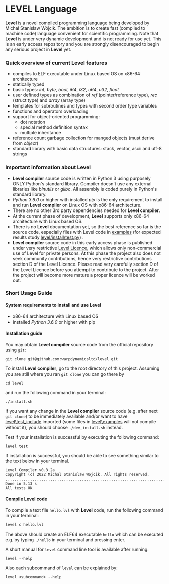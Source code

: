 # LEVEL Language

**Level** is a novel compiled programming language being developed by Michał Stanisław Wójcik.
The ambition is to create fast (compiled to machine code) language convenient for 
scientific programming.
Note that **Level** is under very dynamic development and is not ready for use yet.
This is an early access repository and you are strongly disencouraged to begin any serious project 
in **Level** yet.

### Quick overview of current Level features
- compiles to ELF executable under Linux based OS on x86-64 architecture 
- statically typed
- basic types: <i>int</i>, <i>byte</i>, <i>bool</i>, <i>i64</i>, <i>i32</i>, <i>u64</i>, <i>u32</i>, <i>float</i> 
- user defined types as combination of <i>ref</i> (pointer/reference type), <i>rec</i> (struct type) and <i>array</i> (array type)
- templates for subroutines and types with second order type variables
- functions and operators overloading
- support for object-oriented programming:
  - dot notation
  - special method definition syntax
  - multiple inheritance
- reference count garbage collection for manged objects (must derive from <i>object</i>)
- standard library with basic data structures: stack, vector, ascii and utf-8 strings

### Important information about Level

- **Level compiler** source code is written in Python 3 using purposely ONLY Python's standard library. Compiler doesn't use any external libraries like 
<i>binutils</i> or <i>glibc</i>. All assembly is coded purely in Python's standard library.
- <i>Python 3.6.0</i> or higher with installed <i>pip</i> is the only requirement to install and run **Level compiler** 
on Linux OS with x86-64 architecture.
- There are no other 3rd party dependencies needed for **Level compiler**.
- At the current phase of development, **Level** supports only x86-64 architecture with Linux based OS.
- There is no **Level** documentation yet, so the best reference so far is the source code, 
especially files with Level code in [examples](examples) (for expected results study 
[level/install/test.py](level/install/test.py)) .
- **Level compiler** source code in this early access phase is published under very restrictive [Level Licence](LICENCE.md), 
which allows only non-commercial use of Level for private persons. At this phase the project also 
does not seek community contributions, hence very restrictive contributions section D of the Level Licence.
Please read very carefully section D of the Level Licence before you attempt to contribute to the project.
After the project will become more mature a proper licence will be worked out.
 
### Short Usage Guide

#### System requirements to install and use Level
* x86-64 architecture with Linux based OS
* installed <i>Python 3.6.0</i> or higher with pip

#### Installation guide

You may obtain **Level compiler** source code from the official repository using `git`: 
```
git clone git@github.com:warpdynamicsltd/level.git
```
To install **Level compiler**, go to the root directory of this project.
Assuming you are still where you ran `git clone` you can go there by

```
cd level
```
and run the following command in your terminal:
```
./install.sh
```

If you want any change in the **Level compiler** source code (e.g. after next `git clone`) to be immediately available 
and/or want to have [level\test_include](test_include) imported 
(some files in [level\examples](examples) will not compile without it),
you should choose `./dev_install.sh`
instead.

Test if your installation is successful by executing the following command:

```
level test
```

If installation is successful, you should be able to see something 
similar to the text below in your terminal. 
```
Level Compiler v0.3.2a
Copyright (c) 2022 Michal Stanislaw Wojcik. All rights reserved.
..........................................................................................................................
Done in 5.13 s
All tests OK
```
#### Compile Level code

To compile a text file `hello.lvl` with **Level** code, run the following command 
in your terminal:
```
level c hello.lvl
```
The above should create an ELF64 executable `hello` which
can be executed e.g.
by typing `./hello` in your terminal and pressing enter.

A short manual for `level` command line tool is available after running:
```
level --help
```
Also each subcommand of `level` can be explained by:
```
level <subcommand> --help
```